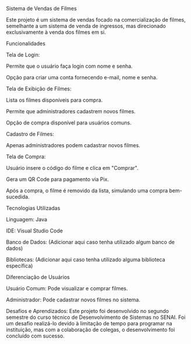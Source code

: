 Sistema de Vendas de Filmes

Este projeto é um sistema de vendas focado na comercialização de filmes, semelhante a um sistema de venda de ingressos, mas direcionado exclusivamente à venda dos filmes em si.

Funcionalidades

Tela de Login:

Permite que o usuário faça login com nome e senha.

Opção para criar uma conta fornecendo e-mail, nome e senha.

Tela de Exibição de Filmes:

Lista os filmes disponíveis para compra.

Permite que administradores cadastrem novos filmes.

Opção de compra disponível para usuários comuns.

Cadastro de Filmes:

Apenas administradores podem cadastrar novos filmes.

Tela de Compra:

Usuário insere o código do filme e clica em "Comprar".

Gera um QR Code para pagamento via Pix.

Após a compra, o filme é removido da lista, simulando uma compra bem-sucedida.

Tecnologias Utilizadas

Linguagem: Java

IDE: Visual Studio Code

Banco de Dados: (Adicionar aqui caso tenha utilizado algum banco de dados)

Bibliotecas: (Adicionar aqui caso tenha utilizado alguma biblioteca específica)

Diferenciação de Usuários

Usuário Comum: Pode visualizar e comprar filmes.

Administrador: Pode cadastrar novos filmes no sistema.

Desafios e Aprendizados:
Este projeto foi desenvolvido no segundo semestre do curso técnico de Desenvolvimento de Sistemas no SENAI. 
Foi um desafio realizá-lo devido à limitação de tempo para programar na instituição, mas com a colaboração de colegas, o desenvolvimento foi concluído com sucesso.
